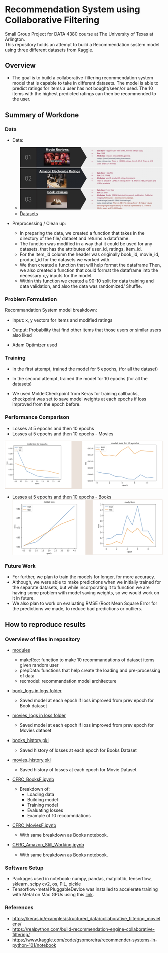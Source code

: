 # Recommendation System using Collaborative Filtering 

Small Group Project for DATA 4380 course at The University of Texas at Arlington.
<br>
This repository holds an attempt to build a Recommendation system model using three different datasets from Kaggle. 

## Overview  
* The goal is to build a collaborative-filtering recommendation system model that is capable to take in different datasets. The model is able to predict ratings for items a user has not bought/seen/or used. The 10 items with the highest predicted ratings can then be recommended to the user. 


## Summary of Workdone

### Data  
* Data:
  * ![pics](https://github.com/citgua/CF_RecSystems/blob/main/repopics/00712D0E-EA83-4D4D-BA2C-C131B71D0880.jpeg)
  * [Datasets](https://github.com/citgua/CF_RecSystems/tree/main/datasets)

* Preprocessing / Clean up:
  * In preparing the data, we created a function that takes in the directory of the file/ dataset and returns a dataframe.
  * The function was modified in a way that it could be used for any datasets, that has the attributes of user_id, ratings, item_id.
  * For the item_id column the header was originally book_id, movie_id, product_id for the datasets we worked with. 
  * We then created a function that will help format the dataframe 
Then, we also created a function that could format the dataframe into the necessary x,y inputs for the model. 
  * Within this function we created a 90-10 split for data training and data validation, and also the data was randomized/ Shuffle.


### Problem Formulation
Recommandation System model breakdown: 
  * Input: x, y vectors for items and modified ratings
  * Output: Probability that  find other items that those users or similar users also liked

* Adam Optimizer used 

### Training
* In the first attempt, trained the model for 5 epochs, (for all the dataset) 

* In the second attempt, trained the model for 10 epochs (for all the datasets)

* We used MoldelCheckpoint from Keras for training callbacks, checkpoint was set to save model weights at each epochs if loss improved from the epoch before. 



### Performance Comparison
* Losses at 5 epochs and then 10 epochs
* Losses at 5 epochs and then 10 epochs - Movies

![100 Radom Generated Images at 15 epochs](https://github.com/citgua/CF_RecSystems/blob/main/repopics/129460AA-7F0A-448B-B715-9E609C983EE3.jpeg) 

* Losses at 5 epochs and then 10 epochs - Books
![100 Radom Generated Images at 100 epochs](https://github.com/citgua/CF_RecSystems/blob/main/repopics/4E41314E-54EF-4198-8C3F-AED67A37E4AF.jpeg)  




### Future Work
* For further, we plan to train the models for longer, for more accuracy. 
* Although, we were able to make predictions when we initially trained for the separate datasets, but while incorporating it to function we are having some problem with model saving weights, so we would work on it in future.
* We also plan to work on evaluating RMSE (Root Mean Square Error for the predictions we made, to reduce bad predictions or outliers.



## How to reproduce results

### Overview of files in repository
* [modules](https://github.com/citgua/CF_RecSystems/tree/main/modules)
  * makeRec: function to make 10 recommandations of dataset items given random user
  * prepData: functions that help create the loading and pre-processing of data
  * recmodel: recommandation model architecture

* [book_logs in logs folder](https://github.com/citgua/CF_RecSystems/tree/main/logs/booklogs)
  * Saved model at each epoch if loss improved from prev epoch for Book dataset 

* [movies_logs in loss folder](https://github.com/citgua/CF_RecSystems/tree/main/logs)
  * Saved model at each epoch if loss improved from prev epoch for Movies dataset


* [books_history.pkl](https://github.com/citgua/ACGAN_ASL/blob/main/asl_acgan_history.pkl)
  * Saved history of losses at each epoch for Books Dataset

* [movies_history.pkl](https://github.com/citgua/ACGAN_ASL/blob/main/asll_acgan_history.pkl)
  * Saved history of losses at each epoch for Movie Dataset 


* [CFRC_BooksF.ipynb](https://github.com/citgua/CF_RecSystems/blob/main/CFRC_BooksF.ipynb)
  * Breakdown of:
    * Loading data
    * Building model
    * Training model
    * Evaluating losses
    * Example of 10 reccomndations
    
    
* [CFRC_MoviesF.ipynb](https://github.com/citgua/CF_RecSystems/blob/main/CFRC_MoviesF.ipynb)
   * With same breakdown as Books notebook.

* [CFRC_Amazon_Still_Working.ipynb](https://github.com/citgua/CF_RecSystems/blob/main/CFRC_Amazon_Still_Working.ipynb)
   * With same breakdown as Books notebook.
  


### Software Setup
* Packages used in notebook: numpy, pandas, matplotlib, tenserflow, sklearn, scipy cv2, os, PIL, pickle
* Tensorflow-metal PluggableDevice was installed to accelerate training with Metal on Mac GPUs using this [link](https://developer.apple.com/metal/tensorflow-plugin/).

### References
* https://keras.io/examples/structured_data/collaborative_filtering_movielens/
* https://realpython.com/build-recommendation-engine-collaborative-filtering/
* https://www.kaggle.com/code/gspmoreira/recommender-systems-in-python-101/notebook

